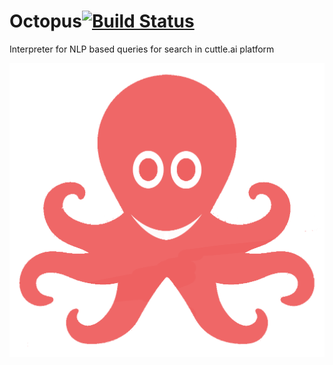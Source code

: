 # Octopus[![Build Status](https://ci.cuttle.ai/api/badges/cuttle-ai/octopus/status.svg)](https://ci.cuttle.ai/cuttle-ai/octopus)
Interpreter for NLP based queries for search in cuttle.ai platform

![Octopus Logo](https://raw.githubusercontent.com/cuttle-ai/Logo/master/Octopus/Logo.png)
